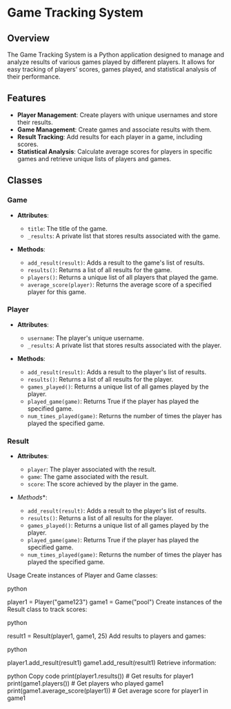
# Game Tracking System

## Overview

The Game Tracking System is a Python application designed to manage and analyze results of various games played by different players. It allows for easy tracking of players' scores, games played, and statistical analysis of their performance.

## Features

- **Player Management**: Create players with unique usernames and store their results.
- **Game Management**: Create games and associate results with them.
- **Result Tracking**: Add results for each player in a game, including scores.
- **Statistical Analysis**: Calculate average scores for players in specific games and retrieve unique lists of players and games.

## Classes

### Game

- **Attributes**:
  - `title`: The title of the game.
  - `_results`: A private list that stores results associated with the game.
  
- **Methods**:
  - `add_result(result)`: Adds a result to the game's list of results.
  - `results()`: Returns a list of all results for the game.
  - `players()`: Returns a unique list of all players that played the game.
  - `average_score(player)`: Returns the average score of a specified player for this game.

### Player

- **Attributes**:
  - `username`: The player's unique username.
  - `_results`: A private list that stores results associated with the player.

- **Methods**:
  - `add_result(result)`: Adds a result to the player's list of results.
  - `results()`: Returns a list of all results for the player.
  - `games_played()`: Returns a unique list of all games played by the player.
  - `played_game(game)`: Returns True if the player has played the specified game.
  - `num_times_played(game)`: Returns the number of times the player has played the specified game.

### Result

- **Attributes**:
  - `player`: The player associated with the result.
  - `game`: The game associated with the result.
  - `score`: The score achieved by the player in the game.

- *Methods**:
  - `add_result(result)`: Adds a result to the player's list of results.
  - `results()`: Returns a list of all results for the player.
  - `games_played()`: Returns a unique list of all games played by the player.
  - `played_game(game)`: Returns True if the player has played the specified game.
  - `num_times_played(game)`: Returns the number of times the player has played the specified game.



Usage
Create instances of Player and Game classes:

python

player1 = Player("game123")
game1 = Game("pool")
Create instances of the Result class to track scores:

python

result1 = Result(player1, game1, 25)
Add results to players and games:

python

player1.add_result(result1)
game1.add_result(result1)
Retrieve information:

python
Copy code
print(player1.results())  # Get results for player1
print(game1.players())     # Get players who played game1
print(game1.average_score(player1))  # Get average score for player1 in game1
